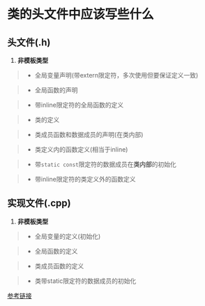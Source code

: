 # 类的头文件中应该写些什么

## 头文件(.h)

1. **非模板类型**

>* 全局变量声明(带extern限定符，多次使用但要保证定义一致)

>* 全局函数的声明

>* 带inline限定符的全局函数的定义

>* 类的定义

>* 类成员函数和数据成员的声明(在类内部)

>* 类定义内的函数定义(相当于inline)

>* 带`static const`限定符的数据成员在**类内部**的初始化

>* 带inline限定符的类定义外的函数定义

## 实现文件(.cpp)

1. **非模板类型**

>* 全局变量的定义(初始化)

>* 全局函数的定义

>* 类成员函数的定义

>* 类带static限定符的数据成员的初始化


[参考链接](http://www.cnblogs.com/ider/archive/2011/06/30/what_is_in_cpp_header_and_implementation_file.html)
